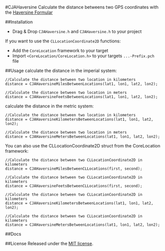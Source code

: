#CJAHaversine
Calculate the distance betweens two GPS coordinates with the [Haversine Formular](http://en.wikipedia.org/wiki/Haversine_formula)

##Installation
* Drag & Drop `CJAHaversine.h` and `CJAHaversine.h` to your project

If you want to use the `CLLocationCoordinate2D` functions:
* Add the `CoreLocation` framework to your target
* Import `<CoreLocation/CoreLocation.h>` to your targets `...-Prefix.pch` file

##Usage
calculate the distance in the imperial system:
``` objc
//Calculate the distance between two location in kilometers
distance = CJAHaversineMilesBetweenLocations(lat1, lon1, lat2, lon2);

//Calculate the distance between two location in meters
distance = CJAHaversineFeetsBetweenLocations(lat1, lon1, lat2, lon2);
```

calculate the distance in the metric system:
``` objc
//Calculate the distance between two location in kilometers
distance = CJAHaversineKilometersBetweenLocations(lat1, lon1, lat2, lon2);

//Calculate the distance between two location in meters
distance = CJAHaversineMetersBetweenLocations(lat1, lon1, lat2, lon2);
```

You can also use the CLLocationCoordinate2D struct from the CoreLocation framework:
``` objc
//Calculate the distance between two CLLocationCoordinate2D in kilometers
distance = CJAHaversineMilesBetweenCLLocations(first, second);

//Calculate the distance between two CLLocationCoordinate2D in kilometers
distance = CJAHaversineFeetsBetweenCLLocations(first, second);

//Calculate the distance between two CLLocationCoordinate2D in kilometers
distance = CJAHaversineKilometersBetweenLocations(lat1, lon1, lat2, lon2);

//Calculate the distance between two CLLocationCoordinate2D in kilometers
distance = CJAHaversineMetersBetweenLocations(lat1, lon1, lat2, lon2);
```

##Docs

##License
Released under the [MIT license](LICENSE).